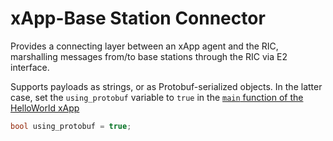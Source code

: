 # xApp-Base Station Connector

Provides a connecting layer between an xApp agent and the RIC, marshalling messages from/to base stations through the RIC via E2 interface.

Supports payloads as strings, or as Protobuf-serialized objects.
In the latter case, set the `using_protobuf` variable to `true` in the [`main` function of the HelloWorld xApp](src/hw_xapp_main.cc)

```cc
bool using_protobuf = true;
```
